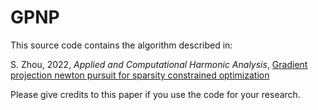 # GPNP

This source code contains the algorithm described in:

S. Zhou,  2022, *Applied and Computational Harmonic Analysis*,
[Gradient projection newton pursuit for sparsity constrained optimization](https://arxiv.org/abs/2205.04580)

Please give credits to this paper if you use the code for your research.
